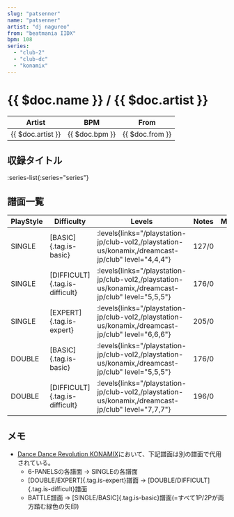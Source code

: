 ```yaml
---
slug: "patsenner"
name: "patsenner"
artist: "dj nagureo"
from: "beatmania IIDX"
bpm: 108
series:
  - "club-2"
  - "club-dc"
  - "konamix"
---
```


# {{ $doc.name }} / {{ $doc.artist }}

|Artist|BPM|From|
|------|---|----|
|{{ $doc.artist }}|{{ $doc.bpm }}|{{ $doc.from }}|

## 収録タイトル

:series-list{:series="series"}

## 譜面一覧

|PlayStyle|Difficulty|Levels|Notes|Movie|
|---------|----------|------|-----|-----|
|SINGLE|[BASIC]{.tag.is-basic}| :levels{links="/playstation-jp/club-vol2,/playstation-us/konamix,/dreamcast-jp/club" level="4,4,4"}|127/0||
|SINGLE|[DIFFICULT]{.tag.is-difficult}| :levels{links="/playstation-jp/club-vol2,/playstation-us/konamix,/dreamcast-jp/club" level="5,5,5"}|176/0||
|SINGLE|[EXPERT]{.tag.is-expert}| :levels{links="/playstation-jp/club-vol2,/playstation-us/konamix,/dreamcast-jp/club" level="6,6,6"}|205/0||
|DOUBLE|[BASIC]{.tag.is-basic}| :levels{links="/playstation-jp/club-vol2,/playstation-us/konamix,/dreamcast-jp/club" level="5,5,5"}|176/0||
|DOUBLE|[DIFFICULT]{.tag.is-difficult}| :levels{links="/playstation-jp/club-vol2,/playstation-us/konamix,/dreamcast-jp/club" level="7,7,7"}|196/0||

## メモ

- [Dance Dance Revolution KONAMIX](/series/konamix)において、下記譜面は別の譜面で代用されている。
  - 6-PANELSの各譜面 → SINGLEの各譜面
  - [DOUBLE/EXPERT]{.tag.is-expert}譜面 → [DOUBLE/DIFFICULT]{.tag.is-difficult}譜面
  - BATTLE譜面 → [SINGLE/BASIC]{.tag.is-basic}譜面(=すべて1P/2Pが両方踏む緑色の矢印)
